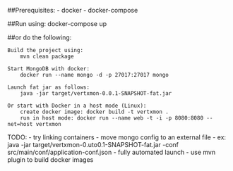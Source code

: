 ##Prerequisites:
	- docker
	- docker-compose

##Run using:
	docker-compose up

##or do the following:

	Build the project using:
		mvn clean package

	Start MongoDB with docker:
		docker run --name mongo -d -p 27017:27017 mongo

	Launch fat jar as follows:
		java -jar target/vertxmon-0.0.1-SNAPSHOT-fat.jar

	Or start with Docker in a host mode (Linux):
		create docker image: docker build -t vertxmon .
		run in host mode: docker run --name web -t -i -p 8080:8080 --net=host vertxmon

TODO:
	- try linking containers
	- move mongo config to an external file
	- ex: java -jar target/vertxmon-0.uto0.1-SNAPSHOT-fat.jar -conf src/main/conf/application-conf.json
	- fully automated launch
	- use mvn plugin to build docker images